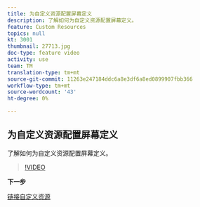 ```yaml
---
title: 为自定义资源配置屏幕定义
description: 了解如何为自定义资源配置屏幕定义。
feature: Custom Resources
topics: null
kt: 3001
thumbnail: 27713.jpg
doc-type: feature video
activity: use
team: TM
translation-type: tm+mt
source-git-commit: 11263e247184ddc6a8e3df6a8ed0899907fbb366
workflow-type: tm+mt
source-wordcount: '43'
ht-degree: 0%

---
```



## 为自定义资源配置屏幕定义

了解如何为自定义资源配置屏幕定义。

>[!VIDEO](https://video.tv.adobe.com/v/27713?quality=9)

**下一步**

[链接自定义资源](./linking-custom-resources.md)
